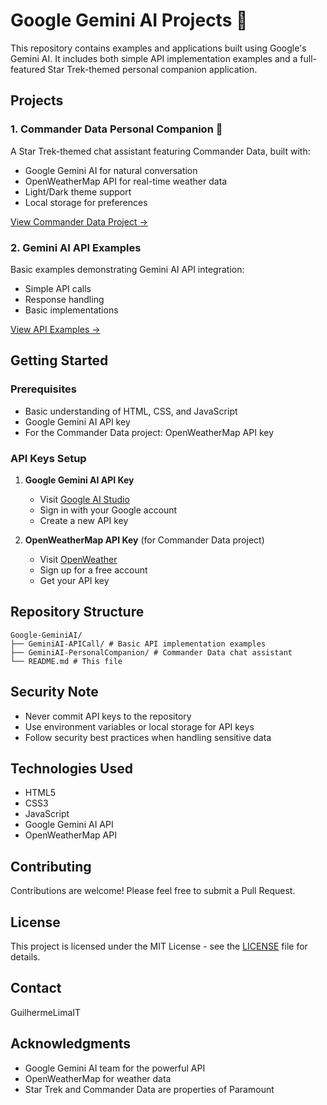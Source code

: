 # Google Gemini AI Projects 🤖

This repository contains examples and applications built using Google's Gemini AI. It includes both simple API implementation examples and a full-featured Star Trek-themed personal companion application.

## Projects

### 1. Commander Data Personal Companion 🖖
A Star Trek-themed chat assistant featuring Commander Data, built with:
- Google Gemini AI for natural conversation
- OpenWeatherMap API for real-time weather data
- Light/Dark theme support
- Local storage for preferences

[View Commander Data Project →](/GeminiAI-PersonalCompanion)

### 2. Gemini AI API Examples 
Basic examples demonstrating Gemini AI API integration:
- Simple API calls
- Response handling
- Basic implementations

[View API Examples →](/GeminiAI-APICall)

## Getting Started

### Prerequisites
- Basic understanding of HTML, CSS, and JavaScript
- Google Gemini AI API key
- For the Commander Data project: OpenWeatherMap API key

### API Keys Setup
1. **Google Gemini AI API Key**
   - Visit [Google AI Studio](https://makersuite.google.com/app/apikey)
   - Sign in with your Google account
   - Create a new API key

2. **OpenWeatherMap API Key** (for Commander Data project)
   - Visit [OpenWeather](https://openweathermap.org/api)
   - Sign up for a free account
   - Get your API key

## Repository Structure
```
Google-GeminiAI/
├── GeminiAI-APICall/ # Basic API implementation examples
├── GeminiAI-PersonalCompanion/ # Commander Data chat assistant
└── README.md # This file
```

## Security Note
- Never commit API keys to the repository
- Use environment variables or local storage for API keys
- Follow security best practices when handling sensitive data

## Technologies Used
- HTML5
- CSS3
- JavaScript
- Google Gemini AI API
- OpenWeatherMap API

## Contributing
Contributions are welcome! Please feel free to submit a Pull Request.

## License
This project is licensed under the MIT License - see the [LICENSE](LICENSE) file for details.

## Contact
GuilhermeLimaIT

## Acknowledgments
- Google Gemini AI team for the powerful API
- OpenWeatherMap for weather data
- Star Trek and Commander Data are properties of Paramount
